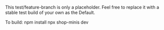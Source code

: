 This test/feature-branch is only a placeholder. Feel free to replace it with a stable test build of your own as the Default.

To build: 
npm install 
npx shop-minis dev
